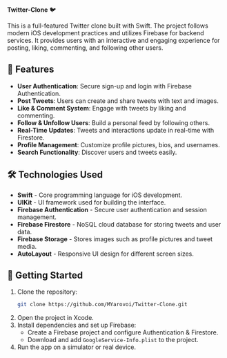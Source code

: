 **Twitter-Clone** 🐦  

This is a full-featured Twitter clone built with Swift. The project follows modern iOS development practices and utilizes Firebase for backend services. It provides users with an interactive and engaging experience for posting, liking, commenting, and following other users.  

## 📌 **Features**  

- **User Authentication**: Secure sign-up and login with Firebase Authentication.  
- **Post Tweets**: Users can create and share tweets with text and images.  
- **Like & Comment System**: Engage with tweets by liking and commenting.  
- **Follow & Unfollow Users**: Build a personal feed by following others.  
- **Real-Time Updates**: Tweets and interactions update in real-time with Firestore.  
- **Profile Management**: Customize profile pictures, bios, and usernames.  
- **Search Functionality**: Discover users and tweets easily.   

## 🛠 **Technologies Used**  

- **Swift** - Core programming language for iOS development.  
- **UIKit** - UI framework used for building the interface.  
- **Firebase Authentication** - Secure user authentication and session management.  
- **Firebase Firestore** - NoSQL cloud database for storing tweets and user data.  
- **Firebase Storage** - Stores images such as profile pictures and tweet media.  
- **AutoLayout** - Responsive UI design for different screen sizes.  

## 🚀 **Getting Started**  

1. Clone the repository:  
   ```bash
   git clone https://github.com/MYarovoi/Twitter-Clone.git
   ```  
2. Open the project in Xcode.  
3. Install dependencies and set up Firebase:  
   - Create a Firebase project and configure Authentication & Firestore.  
   - Download and add `GoogleService-Info.plist` to the project.  
4. Run the app on a simulator or real device.  
